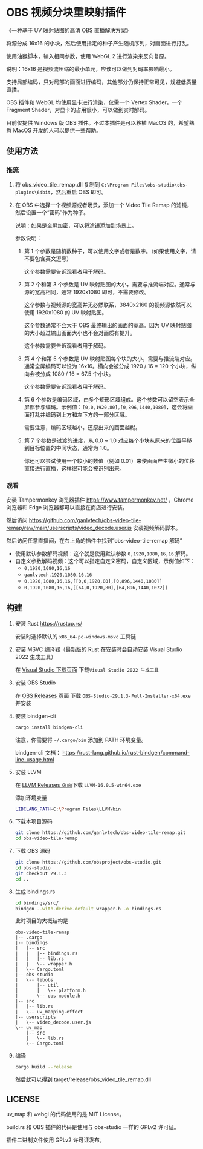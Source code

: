 # OBS 视频分块重映射插件

《一种基于 UV 映射贴图的高清 OBS 直播解决方案》

将源分成 16x16 的小块，然后使用指定的种子产生随机序列，对画面进行打乱。

使用油猴脚本，输入相同参数，使用 WebGL 2 进行渲染来反向复原。

说明：16x16 是视频流压缩的最小单元，应该可以做到对码率影响最小。

支持局部编码，只对局部的画面进行编码，其他部分仍保持正常可见，规避低质量直播。

OBS 插件和 WebGL 均使用显卡进行渲染，仅需一个 Vertex Shader，一个 Fragment Shader，对显卡的占用很小，可以做到实时解码。

目前仅提供 Windows 版 OBS 插件。不过本插件是可以移植 MacOS 的，希望熟悉 MacOS 开发的人可以提供一些帮助。

## 使用方法

### 推流

1. 将 obs_video_tile_remap.dll 复制到 `C:\Program Files\obs-studio\obs-plugins\64bit`，然后重启 OBS 即可。

2. 在 OBS 中选择一个视频源或者场景，添加一个 Video Tile Remap 的滤镜，然后设置一个“密码”作为种子。

   说明：如果是全屏加密，可以将滤镜添加到场景上。

   参数说明：

   1. 第 1 个参数是随机数种子，可以使用文字或者是数字。（如果使用文字，请不要包含英文逗号）

      这个参数需要告诉观看者用于解码。

   2. 第 2 个和第 3 个参数是 UV 映射贴图的大小，需要与推流端对应。通常与源的宽高相同，通常 1920x1080 即可，不需要修改。

      这个参数与视频源的宽高并无必然联系，3840x2160 的视频源依然可以使用 1920x1080 的 UV 映射贴图。

      这个参数通常不会大于 OBS 最终输出的画面的宽高。因为 UV 映射贴图的大小超过输出画面大小也不会对画质有提升。

      这个参数需要告诉观看者用于解码。

   3. 第 4 个和第 5 个参数是 UV 映射贴图每个块的大小，需要与推流端对应。通常全屏编码可以设为 16x16。横向会被分成 1920 / 16 = 120 个小块，纵向会被分成 1080 / 16 = 67.5 个小块。

      这个参数需要告诉观看者用于解码。

   4. 第 6 个参数是编码区域，由多个矩形区域组成。这个参数可以留空表示全屏都参与编码。示例值：`[0,0,1920,80],[0,896,1440,1080]`，这会将画面打乱并编码到上方和左下方的一部分区域。

      需要注意，编码区域越小，还原出来的画面越糊。 

   5. 第 7 个参数是过渡的进度，从 0.0 ~ 1.0 对应每个小块从原来的位置平移到目标位置的中间状态，通常为 1.0。

      你还可以尝试使用一个较小的数值（例如 0.01）来使画面产生微小的位移直接进行直播，这样很可能会被识别出来。

### 观看

安装 Tampermonkey 浏览器插件 https://www.tampermonkey.net/ ，Chrome 浏览器和 Edge 浏览器都可以直接在商店进行安装。

然后访问 https://github.com/ganlvtech/obs-video-tile-remap/raw/main/userscripts/video_decode.user.js 安装视频解码脚本。

然后访问任意直播间，在右上角的插件中找到“obs-video-tile-remap 解码”

* 使用默认参数解码视频：这个就是使用默认参数 `0,1920,1080,16,16` 解码。
* 自定义参数解码视频：这个可以指定自定义密码，自定义区域，示例值如下：
  * `0,1920,1080,16,16`
  * `ganlvtech,1920,1080,16,16`
  * `0,1920,1080,16,16,[[0,0,1920,80],[0,896,1440,1080]]`
  * `0,1920,1080,16,16,[[64,0,1920,80],[64,896,1440,1072]]`

## 构建

1. 安装 Rust https://rustup.rs/

   安装时选择默认的 `x86_64-pc-windows-msvc` 工具链

2. 安装 MSVC 编译器（最新版的 Rust 在安装时会自动安装 Visual Studio 2022 生成工具）

   在 [Visual Studio 下载页面](https://visualstudio.microsoft.com/zh-hans/downloads/#build-tools-for-visual-studio-2022)
   下载`Visual Studio 2022 生成工具`

3. 安装 OBS Studio

   在 [OBS Releases 页面](https://github.com/obsproject/obs-studio/releases)
   下载 `OBS-Studio-29.1.3-Full-Installer-x64.exe` 并安装

4. 安装 bindgen-cli

   ```bash
   cargo install bindgen-cli
   ```

   注意，你需要将 `~/.cargo/bin` 添加到 PATH 环境变量。

   bindgen-cli 文档： https://rust-lang.github.io/rust-bindgen/command-line-usage.html

5. 安装 LLVM

   在 [LLVM Releases 页面](https://github.com/llvm/llvm-project/releases)下载 `LLVM-16.0.5-win64.exe`

   添加环境变量

   ```bash
   LIBCLANG_PATH=C:\Program Files\LLVM\bin
   ```

6. 下载本项目源码

   ```bash
   git clone https://github.com/ganlvtech/obs-video-tile-remap.git
   cd obs-video-tile-remap
   ```

7. 下载 OBS 源码

   ```bash
   git clone https://github.com/obsproject/obs-studio.git
   cd obs-studio
   git checkout 29.1.3
   cd ..
   ```

8. 生成 bindings.rs

   ```bash
   cd bindings/src/
   bindgen --with-derive-default wrapper.h -o bindings.rs
   ```

   此时项目的大概结构是

   ```plain
   obs-video-tile-remap
   |-- .cargo
   |-- bindings
   |   |-- src
   |   |   |-- bindings.rs
   |   |   |-- lib.rs
   |   |   \-- wrapper.h
   |   \-- Cargo.toml
   |-- obs-studio
   |   \-- libobs
   |       |-- util
   |       |   \-- platform.h
   |       \-- obs-module.h
   |-- src
   |   |-- lib.rs
   |   \-- uv_mapping.effect
   |-- userscripts
   |   \-- video_decode.user.js
   \-- uv_map
       |-- src
       |   \-- lib.rs
       \-- Cargo.toml
   ```

9. 编译

   ```bash
   cargo build --release
   ```

   然后就可以得到 target/release/obs_video_tile_remap.dll

## LICENSE

uv_map 和 webgl 的代码使用的是 MIT License。

build.rs 和 OBS 插件的代码是使用与 obs-studio 一样的 GPLv2 许可证。

插件二进制文件使用 GPLv2 许可证发布。
